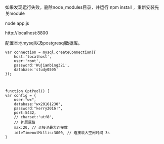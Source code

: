 如果发现运行失败，删除node_modules目录，并运行 npm install ，重新安装先关module

node app.js

http://localhost:8800


配置本地mysql以及postgresql数据库。

	var connection = mysql.createConnection({
		host:'localhost',
		user:'root',
		password:'Wujianbing321',
		database:'study0505'
	});



	function OptPool() {
	var config = {
	    user:"wx",
	    database:"wx20161230",
	    password:"kerry2016!",
	    port:5432,
	    // charset:'utf8',
	    // 扩展属性
	    max:20, // 连接池最大连接数
	    idleTimeoutMillis:3000, // 连接最大空闲时间 3s
	}